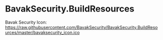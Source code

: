 # BavakSecurity.BuildResources

Bavak Security Icon:
https://raw.githubusercontent.com/BavakSecurity/BavakSecurity.BuildResources/master/bavaksecurity_icon.ico
